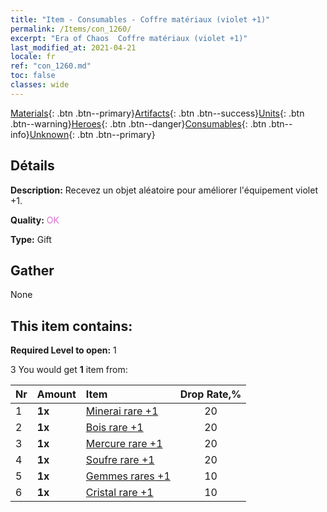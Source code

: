 ```yaml
---
title: "Item - Consumables - Coffre matériaux (violet +1)"
permalink: /Items/con_1260/
excerpt: "Era of Chaos  Coffre matériaux (violet +1)"
last_modified_at: 2021-04-21
locale: fr
ref: "con_1260.md"
toc: false
classes: wide
---
```

 [Materials](/fr/Items/){: .btn .btn--primary}[Artifacts](/fr/Items/Artifacts/){: .btn .btn--success}[Units](/fr/Items/Units/){: .btn .btn--warning}[Heroes](/fr/Items/Heroes/){: .btn .btn--danger}[Consumables](/fr/Items/Consumables/){: .btn .btn--info}[Unknown](/fr/Items/Unknown/){: .btn .btn--primary}

## Détails
 **Description:** Recevez un objet aléatoire pour améliorer l'équipement violet +1.

 **Quality:** <span style="color: #DA70D6">OK</span>

 **Type:** Gift

## Gather

  None

## This item contains:

 **Required Level to open:** 1

 3 You would get **1** item  from:

  | Nr | Amount |     Item    | Drop Rate,% |
  |:---|:-------|:------------|:---------:|
  | 1 |  **1x** | [Minerai rare +1](/fr/Items/mat_40/) | 20 | 
  | 2 |  **1x** | [Bois rare +1](/fr/Items/mat_41/) | 20 | 
  | 3 |  **1x** | [Mercure rare +1](/fr/Items/mat_42/) | 20 | 
  | 4 |  **1x** | [Soufre rare +1](/fr/Items/mat_43/) | 20 | 
  | 5 |  **1x** | [Gemmes rares +1](/fr/Items/mat_44/) | 10 | 
  | 6 |  **1x** | [Cristal rare +1](/fr/Items/mat_45/) | 10 | 
